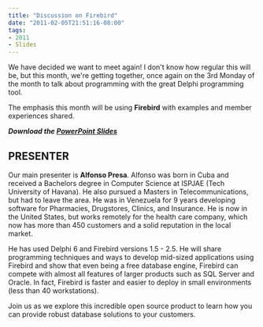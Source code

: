 ```yaml
---
title: "Discussion on Firebird"
date: "2011-02-05T21:51:16-08:00"
tags:
- 2011
- Slides
---
```


We have decided we want to meet again!  I don't know how regular this will be, but this month, we're getting together, once again on the 3rd Monday of the month to talk about programming with the great Delphi programming tool.

The emphasis this month will be using **Firebird** with examples and member experiences shared.

***Download the [PowerPoint Slides](/presentations/2011-02_Firebird/Firebird.ppt)***

## PRESENTER ##

Our main presenter is **Alfonso Presa**. Alfonso was born in Cuba and received a Bachelors degree in Computer Science at ISPJAE (Tech University of Havana).  He also pursued a Masters in Telecommunications, but had to leave the area.  He was in Venezuela for 9 years developing software for Pharmacies, Drugstores, Clinics, and Insurance. He is now in the United States, but works remotely for the health care company, which now has more than 450 customers and a solid reputation in the local market. 

He has used Delphi 6 and Firebird versions 1.5 - 2.5. He will share programming techniques and ways to develop mid-sized applications using Firebird and show that even being a free database engine, Firebird can compete with almost all features of larger products such as SQL Server and Oracle.  In fact, Firebird is faster and easier to deploy in small environments (less than 40 workstations).

Join us as we explore this incredible open source product to learn how you can provide robust database solutions to your customers.
